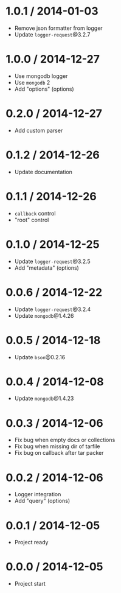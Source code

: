 1.0.1 / 2014-01-03
==================

  * Remove json formatter from logger
  * Update `logger-request`@3.2.7

1.0.0 / 2014-12-27
==================

  * Use mongodb logger
  * Use `mongodb` 2
  * Add "options" (options)

0.2.0 / 2014-12-27
==================

  * Add custom parser

0.1.2 / 2014-12-26
==================

  * Update documentation

0.1.1 / 2014-12-26
==================

  * `callback` control
  * "root" control

0.1.0 / 2014-12-25
==================

  * Update `logger-request`@3.2.5
  * Add "metadata" (options)

0.0.6 / 2014-12-22
==================

  * Update `logger-request`@3.2.4
  * Update `mongodb`@1.4.26

0.0.5 / 2014-12-18
==================

  * Update `bson`@0.2.16

0.0.4 / 2014-12-08
==================

  * Update `mongodb`@1.4.23

0.0.3 / 2014-12-06
==================

  * Fix bug when empty docs or collections
  * Fix bug when missing dir of tarfile
  * Fix bug on callback after tar packer

0.0.2 / 2014-12-06
==================

  * Logger integration
  * Add "query" (options)

0.0.1 / 2014-12-05
==================

  * Project ready

0.0.0 / 2014-12-05
==================

  * Project start
